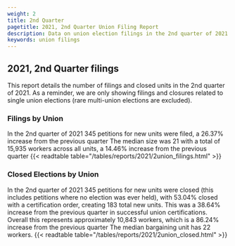 ```yaml
---
weight: 2
title: 2nd Quarter
pagetitle: 2021, 2nd Quarter Union Filing Report
description: Data on union election filings in the 2nd quarter of 2021
keywords: union filings
---
```


## 2021, 2nd Quarter filings

This report details the number of filings and closed units in the 2nd quarter of 2021. As a reminder, we are only showing filings and closures related to single union elections (rare multi-union elections are excluded).

### Filings by Union
In the 2nd quarter of 2021 345 petitions for new units were filed, a 26.37% increase from the previous quarter The median size was 21 with a total of 15,935 workers across all units, a 14.46% increase from the previous quarter
{{< readtable table="/tables/reports/2021/2union_filings.html" >}}

### Closed Elections by Union
In the 2nd quarter of 2021 345 petitions for new units were closed (this includes petitions where no election was ever held), with 53.04% closed with a certification order, creating 183 total new units. This was a 38.64% increase from the previous quarter in successful union certifications. Overall this represents approximately 10,843 workers, which is a 86.24% increase from the previous quarter The median bargaining unit has 22 workers.
{{< readtable table="/tables/reports/2021/2union_closed.html" >}}
